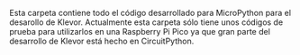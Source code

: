 Esta carpeta contiene todo el código desarrollado para MicroPython para el desarollo de Klevor. Actualmente esta carpeta sólo tiene unos códigos de prueba para utilizarlos en una Raspberry Pi Pico ya que gran parte del desarrollo de Klevor está hecho en CircuitPython.